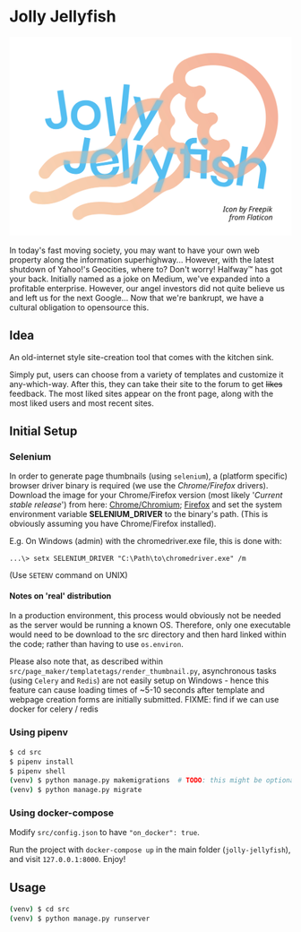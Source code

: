 # Jolly Jellyfish
![Jolly Jellyfish logo](team_logo.svg)

In today's fast moving society, you may want to have your own web property along the information superhighway... 
However, with the latest shutdown of Yahoo!'s Geocities, where to? Don't worry! Halfway™️ has got your back.
Initially named as a joke on Medium, we've expanded into a profitable enterprise.
However, our angel investors did not quite believe us and left us for the next Google...
Now that we're bankrupt, we have a cultural obligation to opensource this.

## Idea

An old-internet style site-creation tool that comes with the kitchen sink.

Simply put, users can choose from a variety of templates and customize it any-which-way.
After this, they can take their site to the forum to get ~~likes~~ feedback.
The most liked sites appear on the front page, along with the most liked users and most recent sites.

## Initial Setup
### Selenium
In order to generate page thumbnails (using `selenium`), a (platform specific) browser driver binary is required (we use the _Chrome/Firefox_ drivers).
Download the image for your Chrome/Firefox version (most likely '_Current stable release_') from here: [Chrome/Chromium][1]; [Firefox][2] 
and set the system environment variable **SELENIUM_DRIVER** to the binary's path. (This is obviously assuming you have Chrome/Firefox installed).

E.g. On Windows (admin) with the chromedriver.exe file, this is done with:
```batch
...\> setx SELENIUM_DRIVER "C:\Path\to\chromedriver.exe" /m
```
(Use `SETENV` command on UNIX)

#### Notes on 'real' distribution
In a production environment, this process would obviously not be needed as the server would be running a known OS.
Therefore, only one executable would need to be download to the src directory and then hard linked within the code; rather than having to use `os.environ`.

Please also note that, as described within `src/page_maker/templatetags/render_thumbnail.py`, 
asynchronous tasks (using `Celery` and `Redis`) are not easily setup on Windows - 
hence this feature can cause loading times of ~5-10 seconds after template and webpage creation forms are initially submitted.
FIXME: find if we can use docker for celery / redis

### Using pipenv
```sh
$ cd src
$ pipenv install
$ pipenv shell
(venv) $ python manage.py makemigrations  # TODO: this might be optional, depends on migrations already run.
(venv) $ python manage.py migrate
```

### Using docker-compose
Modify `src/config.json` to have `"on_docker": true`.

Run the project with `docker-compose up` in the main folder
(`jolly-jellyfish`), and visit `127.0.0.1:8000`. Enjoy!

## Usage
```sh
(venv) $ cd src
(venv) $ python manage.py runserver
```

[1]: https://sites.google.com/a/chromium.org/chromedriver/home
[2]: https://github.com/mozilla/geckodriver/releases
